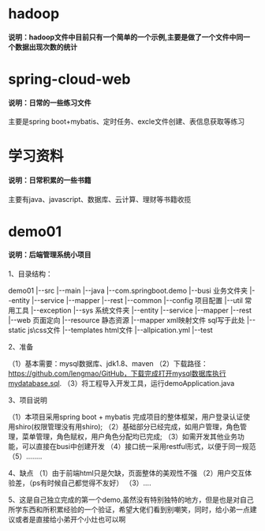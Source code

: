 # hadoop
#### 说明：hadoop文件中目前只有一个简单的一个示例,主要是做了一个文件中同一个数据出现次数的统计

# spring-cloud-web
#### 说明：日常的一些练习文件
主要是spring boot+mybatis、定时任务、excle文件创建、表信息获取等练习

# 学习资料
#### 说明：日常积累的一些书籍
主要有java、javascript、数据库、云计算、理财等书籍收揽

# demo01
#### 说明：后端管理系统小项目

1、目录结构：

demo01 
     |--src
          |--main 
                |--java
                      |--com.springboot.demo
                                            |--busi 业务文件夹
                                                   |--entity
                                                   |--service
                                                   |--mapper
                                                   |--rest
                                            |--common 
                                                   |--config 项目配置
                                                   |--util 常用工具
                                                   |--exception
                                            |--sys 系统文件夹
                                                   |--entity
                                                   |--service
                                                   |--mapper
                                                   |--rest
                                                   |--web 页面定向
                |--resource 静态资源
                          |--mapper xml映射文件 sql写于此处
                          |--static js\css文件
                          |--templates html文件
                          |--allpication.yml
          |--test
          
2、准备

  （1）基本需要：mysql数据库、jdk1.8、maven
  （2）下载路径：https://github.com/lengmao/GitHub，下载完成打开mysql数据库执行mydatabase.sql.
  （3）将工程导入开发工具，运行demoApplication.java
  
3、项目说明

  （1）本项目采用spring boot + mybatis 完成项目的整体框架，用户登录认证使用shiro(权限管理没有用shiro);
  （2）基础部分已经完成，如用户管理，角色管理，菜单管理，角色赋权，用户角色分配均已完成;
  （3）如需开发其他业务功能，可以直接在busi中创建开发
  （4）接口统一采用restful形式，以便于同一规范
  （5）........
  
4、缺点
    （1）由于前端html只是欠缺，页面整体的美观性不强
    （2）用户交互体验差，（ps有时候自己都觉得不友好）
    （3）....
    
5、这是自己独立完成的第一个demo,虽然没有特别独特的地方，但是也是对自己所学东西和所积累经验的一个验证，希望大佬们看到别嘲笑，同时，给小弟一点建议或者是直接给小弟开个小灶也可以啊
